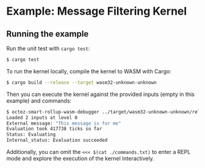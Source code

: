 # Example: Message Filtering Kernel

## Running the example

Run the unit test with `cargo test`:

<!-- $MDX skip -->

```sh
$ cargo test
```

To run the kernel locally, compile the kernel to WASM with Cargo:

<!-- $MDX skip -->

```sh
$ cargo build --release --target wasm32-unknown-unknown
```

Then you can execute the kernel against the provided inputs (empty in this example) and commands:

```sh
$ octez-smart-rollup-wasm-debugger ../target/wasm32-unknown-unknown/release/filtering_kernel.wasm --inputs ./inputs.json <<< $(cat ./commands.txt)
Loaded 2 inputs at level 0
External message: "This message is for me"
Evaluation took 417738 ticks so far
Status: Evaluating
Internal_status: Evaluation succeeded
```

Additionally, you can omit the `<<< $(cat ./commands.txt)` to enter a REPL mode and
explore the execution of the kernel interactively.
